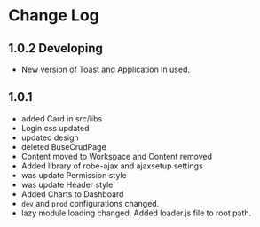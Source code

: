 # Change Log

## 1.0.2 Developing
* New version of Toast and Application In used.

## 1.0.1
* added Card in src/libs
* Login css updated
* updated design
* deleted BuseCrudPage
* Content moved to Workspace and Content removed
* Added library of robe-ajax and ajaxsetup settings
* was update Permission style
* was update Header style
* Added Charts to Dashboard
* `dev` and `prod` configurations changed. 
* lazy module loading changed. Added loader.js file to root path.





